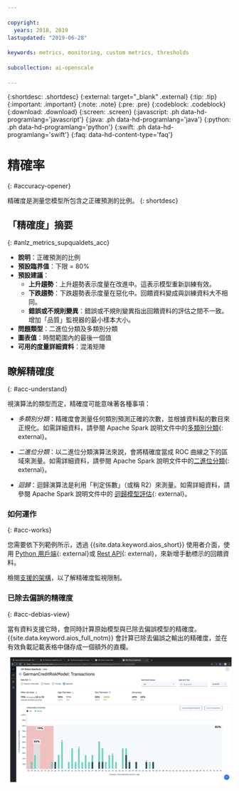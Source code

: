 ```yaml
---

copyright:
  years: 2018, 2019
lastupdated: "2019-06-28"

keywords: metrics, monitoring, custom metrics, thresholds

subcollection: ai-openscale

---
```


{:shortdesc: .shortdesc}
{:external: target="_blank" .external}
{:tip: .tip}
{:important: .important}
{:note: .note}
{:pre: .pre}
{:codeblock: .codeblock}
{:download: .download}
{:screen: .screen}
{:javascript: .ph data-hd-programlang='javascript'}
{:java: .ph data-hd-programlang='java'}
{:python: .ph data-hd-programlang='python'}
{:swift: .ph data-hd-programlang='swift'}
{:faq: data-hd-content-type='faq'}

# 精確率
{: #accuracy-opener}

精確度是測量您模型所包含之正確預測的比例。
{: shortdesc}

## 「精確度」摘要
{: #anlz_metrics_supqualdets_acc}

- **說明**：正確預測的比例
- **預設臨界值**：下限 = 80%
- **預設建議**：
   - **上升趨勢**：上升趨勢表示度量在改進中。這表示模型重新訓練有效。
   - **下跌趨勢**：下跌趨勢表示度量在惡化中。回饋資料變成與訓練資料大不相同。
   - **錯誤或不規則變異**：錯誤或不規則變異指出回饋資料的評估之間不一致。增加「品質」監視器的最小樣本大小。
- **問題類型**：二進位分類及多類別分類
- **圖表值**：時間範圍內的最後一個值
- **可用的度量詳細資料**：混淆矩陣


## 瞭解精確度
{: #acc-understand}

視演算法的類型而定，精確度可能意味著各種事項：

- *多類別分類*：精確度會測量任何類別預測正確的次數，並根據資料點的數目來正規化。如需詳細資料，請參閱 Apache Spark 說明文件中的[多類別分類](https://spark.apache.org/docs/2.1.0/mllib-evaluation-metrics.html#multiclass-classification){: external}。

- *二進位分類*：以二進位分類演算法來說，會將精確度當成 ROC 曲線之下的區域來測量。如需詳細資料，請參閱 Apache Spark 說明文件中的[二進位分類](https://spark.apache.org/docs/2.1.0/mllib-evaluation-metrics.html#binary-classification){: external}。

- *迴歸*：迴歸演算法是利用「判定係數」（或稱 R2）來測量。如需詳細資料，請參閱 Apache Spark 說明文件中的 [迴歸模型評估](https://spark.apache.org/docs/2.1.0/mllib-evaluation-metrics.html#regression-model-evaluation){: external}。

### 如何運作
{: #acc-works}

您需要依下列範例所示，透過 {{site.data.keyword.aios_short}} 使用者介面，使用 [Python 用戶端](http://ai-openscale-python-client.mybluemix.net/#feedbacklogging){: external}或 [Rest API](https://cloud.ibm.com/apidocs/ai-openscale#post-feedback-payload){: external}，來新增手動標示的回饋資料。

檢閱[支援的架構](/docs/services/ai-openscale?topic=ai-openscale-in-ov#in-fram)，以了解精確度監視限制。

### 已除去偏誤的精確度
{: #acc-debias-view}

當有資料支援它時，會同時計算原始模型與已除去偏誤模型的精確度。{{site.data.keyword.aios_full_notm}} 會計算已除去偏誤之輸出的精確度，並在有效負載記載表格中儲存成一個額外的直欄。

![出現模型視覺化，其中同時計算了原始模型和已除去偏誤模型的精確度](images/debiased-accuracy.png)
